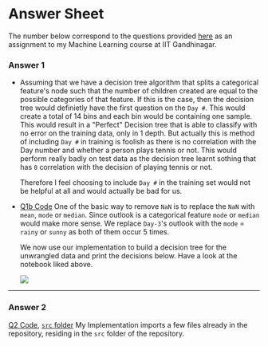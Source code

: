 # Answer Sheet
The number below correspond to the questions provided [here](https://nipunbatra.github.io/teaching/ml-spring-19/hw/1.pdf) as an assignment to my Machine Learning course at IIT Gandhinagar.

### Answer 1
* Assuming that we have a decision tree algorithm that splits a categorical feature's node such that the number of children created are equal to the possible categories of that feature. If this is the case, then the decision tree would definietly have the first question on the `Day #`. This would create a total of 14 bins and each bin would be containing one sample.
This would result in a "Perfect" Decision tree that is able to classify with no error on the training data, only in 1 depth.
But actually this is method of including `Day #` in training is foolish as there is no correlation with the Day number and whether a person plays tennis or not. This would perform really badly on test data as the decision tree learnt sothing that has `0` correlation with the decision of playing tennis or not.

	Therefore I feel choosing to include `Day #` in the training set would not be helpful at all and would actually be bad for us.

* [Q1b Code](https://github.com/k0pch4/decision-trees/blob/master/src/q1b.ipynb)
One of the basic way to remove `NaN` is to replace the `NaN` with `mean`, `mode` or `median`. Since outlook is a categorical feature `mode` or `median` would make more sense.
We replace ``Day-3``'s outlook with the `mode` = `rainy` or `sunny` as both of them occur 5 times.

	We now use our implementation to build a decision tree for the unwrangled data and print the decisions below. Have a look at the notebook liked above.

	![](https://i.imgur.com/Xw8luj9.png)

---

### Answer 2
[Q2 Code](https://github.com/k0pch4/decision-trees/blob/master/src/q2.ipynb), [`src` folder](https://github.com/k0pch4/decision-trees/tree/master/src)
My Implementation imports a few files already in the repository, residing in the `src` folder of the repository.
